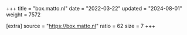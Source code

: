 +++
title = "box.matto.nl"
date = "2022-03-22"
updated = "2024-08-01"
weight = 7572

[extra]
source = "https://box.matto.nl"
ratio = 62
size = 7
+++
